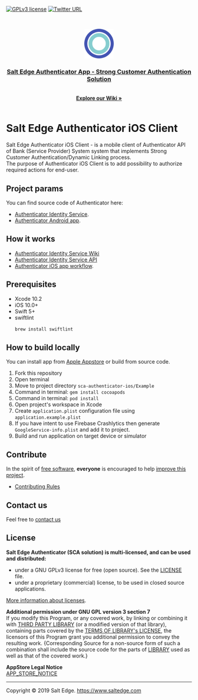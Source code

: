 [![GPLv3 license](https://img.shields.io/badge/License-GPLv3-blue.svg)](http://perso.crans.org/besson/LICENSE.html)
[![Twitter URL](https://img.shields.io/twitter/url/https/twitter.com/fold_left.svg?style=social&label=Follow%20%40saltedge)](http://twitter.com/saltedge)

<br />
<p align="center">
  <img src="docs/authenticator_ios_logo.png" alt="Logo" width="80" height="80">
  <h3 align="center">
    <a href="https://www.saltedge.com/products/strong_customer_authentication">
    Salt Edge Authenticator App - Strong Customer Authentication Solution
    </a>
  </h3>
  <p align="center">
    <br />
    <a href="https://github.com/saltedge/sca-identity-service-example/wiki"><strong>Explore our Wiki »</strong></a>
    <br />
    <br />
  </p>
</p>


# Salt Edge Authenticator iOS Client  

Salt Edge Authenticator iOS Client - is a mobile client of Authenticator API of Bank (Service Provider) System system that implements Strong Customer Authentication/Dynamic Linking process.  
The purpose of Authenticator iOS Client is to add possibility to authorize required actions for end-user.  

## Project params

You can find source code of Authenticator here: 
* [Authenticator Identity Service](https://github.com/saltedge/sca-identity-service-example).
* [Authenticator Android app](https://github.com/saltedge/sca-authenticator-android).  

## How it works

* [Authenticator Identity Service Wiki](https://github.com/saltedge/sca-identity-service-example/wiki)
* [Authenticator Identity Service API](https://github.com/saltedge/sca-identity-service-example/blob/master/docs/IDENTITY_SERVICE_API.md)
* [Authenticator iOS app workflow](docs/WORKFLOW.md).

## Prerequisites

* Xcode 10.2
* iOS 10.0+
* Swift 5+
* swiftlint
  ```bash
  brew install swiftlint
  ```

## How to build locally

You can install app from [Apple Appstore](https://apps.apple.com/md/app/priora-authenticator/id1277625653) 
or build from source code.

1. Fork this repository
1. Open terminal
1. Move to project directory `sca-authenticator-ios/Example`
1. Command in terminal: `gem install cocoapods`
1. Command in terminal: `pod install`
1. Open project's workspace in Xcode
1. Create `application.plist` configuration file using `application.example.plist`
1. If you have intent to use Firebase Crashlytics then generate `GoogleService-info.plist` and add it to project.
1. Build and run application on target device or simulator

## Contribute

In the spirit of [free software][free-sw], **everyone** is encouraged to help [improve this project](CONTRIBUTING.md).

* [Contributing Rules](CONTRIBUTING.md)  

[free-sw]: http://www.fsf.org/licensing/essays/free-sw.html

## Contact us

Feel free to [contact us](mailto:authenticator@saltedge.com)

## License

**Salt Edge Authenticator (SCA solution) is multi-licensed, and can be used and distributed:**  
- under a GNU GPLv3 license for free (open source). See the [LICENSE](LICENSE.txt) file.
- under a proprietary (commercial) license, to be used in closed source applications. 

[More information about licenses](https://github.com/saltedge/sca-identity-service-example/wiki/Multi-license).  

**Additional permission under GNU GPL version 3 section 7**   
If you modify this Program, or any covered work, by linking or combining it with [THIRD PARTY LIBRARY](THIRD_PARTY_NOTICES.md) (or a modified version of that library), containing parts covered by the [TERMS OF LIBRARY's LICENSE](THIRD_PARTY_NOTICES.md), the licensors of this Program grant you additional permission to convey the resulting work. {Corresponding Source for a non-source form of such a combination shall include the source code for the parts of [LIBRARY](THIRD_PARTY_NOTICES.md) used as well as that of the covered work.}  
  
**AppStore Legal Notice**  
[APP_STORE_NOTICE](docs/APP_STORE_NOTICE.md)  

___
Copyright © 2019 Salt Edge. https://www.saltedge.com 
